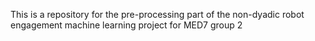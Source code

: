 This is a repository for the pre-processing part of the non-dyadic robot engagement machine learning project for MED7 group 2
